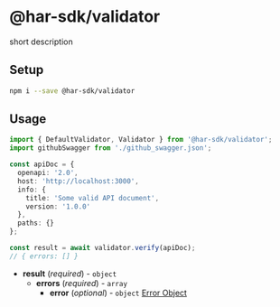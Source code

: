 # @har-sdk/validator

short description

## Setup

```bash
npm i --save @har-sdk/validator
```

## Usage

```ts
import { DefaultValidator, Validator } from '@har-sdk/validator';
import githubSwagger from './github_swagger.json';

const apiDoc = {
  openapi: '2.0',
  host: 'http://localhost:3000',
  info: {
    title: 'Some valid API document',
    version: '1.0.0'
  },
  paths: {}
};

const result = await validator.verify(apiDoc);
// { errors: [] }
```

- **result** (_required_) - `object`
  - **errors** (_required_) - `array`
    - **error** (_optional_) - `object`
    [Error Object](https://ajv.js.org/api.html#error-objects)